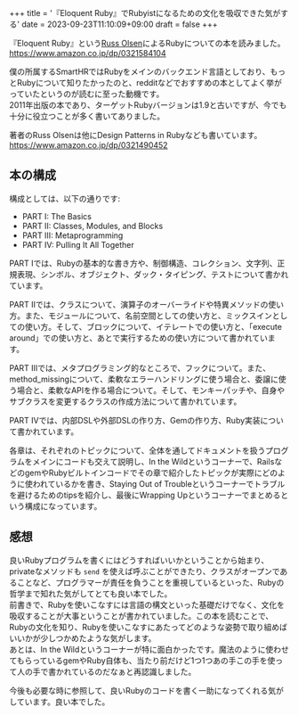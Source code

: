 +++
title = '『Eloquent Ruby』でRubyistになるための文化を吸収できた気がする'
date = 2023-09-23T11:10:09+09:00
draft = false
+++

『Eloquent Ruby』という[Russ Olsen](http://russolsen.com/)によるRubyについての本を読みました。  
https://www.amazon.co.jp/dp/0321584104

僕の所属するSmartHRではRubyをメインのバックエンド言語としており、もっとRubyについて知りたかったのと、redditなどでおすすめの本としてよく挙がっていたというのが読むに至った動機です。  
2011年出版の本であり、ターゲットRubyバージョンは1.9と古いですが、今でも十分に役立つことが多く書いてありました。

著者のRuss Olsenは他にDesign Patterns in Rubyなども書いています。  
https://www.amazon.co.jp/dp/0321490452

## 本の構成

構成としては、以下の通りです:

- PART I: The Basics
- PART II: Classes, Modules, and Blocks
- PART III: Metaprogramming
- PART IV: Pulling It All Together

PART Iでは、Rubyの基本的な書き方や、制御構造、コレクション、文字列、正規表現、シンボル、オブジェクト、ダック・タイピング、テストについて書かれています。

PART IIでは、クラスについて、演算子のオーバーライドや特異メソッドの使い方。また、モジュールについて、名前空間としての使い方と、ミックスインとしての使い方。そして、ブロックについて、イテレートでの使い方と、「execute around」での使い方と、あとで実行するための使い方について書かれています。

PART IIIでは、メタプログラミング的なところで、フックについて。また、method_missingについて、柔軟なエラーハンドリングに使う場合と、委譲に使う場合と、柔軟なAPIを作る場合について。そして、モンキーパッチや、自身やサブクラスを変更するクラスの作成方法について書かれています。

PART IVでは、内部DSLや外部DSLの作り方、Gemの作り方、Ruby実装について書かれています。

各章は、それぞれのトピックについて、全体を通してドキュメントを扱うプログラムをメインにコードも交えて説明し、In the Wildというコーナーで、RailsなどのgemやRubyビルトインコードでその章で紹介したトピックが実際にどのように使われているかを書き、Staying Out of Troubleというコーナーでトラブルを避けるためのtipsを紹介し、最後にWrapping Upというコーナーでまとめるという構成になっています。

## 感想

良いRubyプログラムを書くにはどうすればいいかということから始まり、privateなメソッドも `send` を使えば呼ぶことができたり、クラスがオープンであることなど、プログラマーが責任を負うことを重視しているといった、Rubyの哲学まで知れた気がしてとても良い本でした。  
前書きで、Rubyを使いこなすには言語の構文といった基礎だけでなく、文化を吸収することが大事ということが書かれていました。この本を読むことで、Rubyの文化を知り、Rubyを使いこなすにあたってどのような姿勢で取り組めばいいかが少しつかめたような気がします。  
あとは、In the Wildというコーナーが特に面白かったです。魔法のように使わせてもらっているgemやRuby自体も、当たり前だけど1つ1つあの手この手を使って人の手で書かれているのだなぁと再認識しました。

今後も必要な時に参照して、良いRubyのコードを書く一助になってくれる気がしています。良い本でした。
